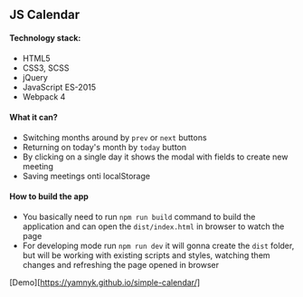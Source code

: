 ## JS Calendar 
#### Technology stack:
* HTML5
* CSS3, SCSS
* jQuery
* JavaScript ES-2015
* Webpack 4

#### What it can? 
* Switching months around by `prev` or `next` buttons
* Returning on today's month by `today` button
* By clicking on a single day it shows the modal with fields to create new meeting
* Saving meetings onti localStorage

#### How to build the app
* You basically need to run `npm run build` command to build the application and can open the `dist/index.html` in browser to watch the page
* For developing mode run `npm run dev` it will gonna create the `dist` folder, but will be working with existing scripts and styles, watching them changes and refreshing the page opened in browser

[Demo][https://yamnyk.github.io/simple-calendar/]
